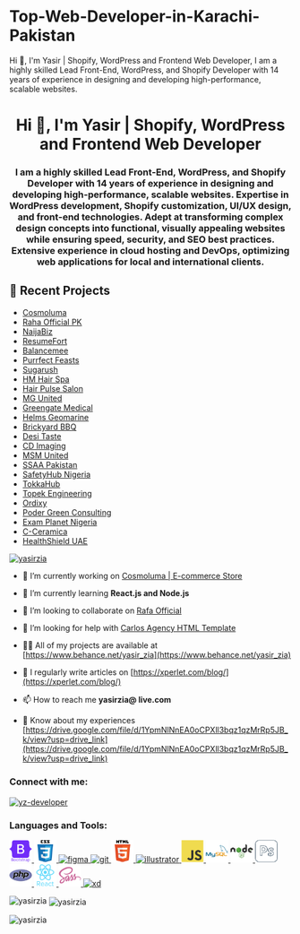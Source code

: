 # Top-Web-Developer-in-Karachi-Pakistan
Hi 👋, I'm Yasir | Shopify, WordPress and Frontend Web Developer, I am a highly skilled Lead Front-End, WordPress, and Shopify Developer with 14 years of experience in designing and developing high-performance, scalable websites.

<h1 align="center">Hi 👋, I'm Yasir | Shopify, WordPress and Frontend Web Developer</h1>
<h3 align="center">I am a highly skilled Lead Front-End, WordPress, and Shopify Developer with 14 years of experience in designing and developing high-performance, scalable websites. Expertise in WordPress development, Shopify customization, UI/UX design, and front-end technologies. Adept at transforming complex design concepts into functional, visually appealing websites while ensuring speed, security, and SEO best practices. Extensive experience in cloud hosting and DevOps, optimizing web applications for local and international clients.</h3> 

<h2>🚀 Recent Projects</h2>
<ul>
  <li><a href="https://cosmoluma.com/" target="_blank">Cosmoluma</a></li>
  <li><a href="https://rahaofficial.pk/" target="_blank">Raha Official PK</a></li>
  <li><a href="https://naijabiz.ca/" target="_blank">NaijaBiz</a></li>
  <li><a href="https://resumefort.com/" target="_blank">ResumeFort</a></li>
  <li><a href="https://balancemee.com/" target="_blank">Balancemee</a></li>
  <li><a href="https://purrfectfeasts.com/" target="_blank">Purrfect Feasts</a></li>
  <li><a href="https://sugarush.ca/" target="_blank">Sugarush</a></li>
  <li><a href="https://hmhairspa.com/" target="_blank">HM Hair Spa</a></li>
  <li><a href="https://hairpulsesalon.ca/" target="_blank">Hair Pulse Salon</a></li>
  <li><a href="http://mgunited.ca/" target="_blank">MG United</a></li>
  <li><a href="https://greengatemedical.ca/" target="_blank">Greengate Medical</a></li>
  <li><a href="https://helmsgeomarine.com/" target="_blank">Helms Geomarine</a></li>
  <li><a href="https://www.brickyardbbq.ca/" target="_blank">Brickyard BBQ</a></li>
  <li><a href="http://desitaste.ca/" target="_blank">Desi Taste</a></li>
  <li><a href="https://cdimaging.ca/" target="_blank">CD Imaging</a></li>
  <li><a href="http://www.msmunited.ca/" target="_blank">MSM United</a></li>
  <li><a href="http://ssaa.com.pk/" target="_blank">SSAA Pakistan</a></li>
  <li><a href="https://safetyhub.com.ng/" target="_blank">SafetyHub Nigeria</a></li>
  <li><a href="https://tokkahub.com/" target="_blank">TokkaHub</a></li>
  <li><a href="http://topekengineering.com/" target="_blank">Topek Engineering</a></li>
  <li><a href="https://ordixy.com/" target="_blank">Ordixy</a></li>
  <li><a href="https://podergreenconsulting.com/" target="_blank">Poder Green Consulting</a></li>
  <li><a href="https://examplanetnigeria.com/" target="_blank">Exam Planet Nigeria</a></li>
  <li><a href="https://www.c-ceramica.com/" target="_blank">C-Ceramica</a></li>
  <li><a href="https://healthshield.ae/" target="_blank">HealthShield UAE</a></li>
</ul>


<p align="left"> <a href="https://github.com/ryo-ma/github-profile-trophy"><img src="https://github-profile-trophy.vercel.app/?username=yasirzia" alt="yasirzia" /></a> </p>

- 🔭 I’m currently working on [Cosmoluma | E-commerce Store](https://cosmoluma.com/)

- 🌱 I’m currently learning **React.js and Node.js**

- 👯 I’m looking to collaborate on [Rafa Official](https://rahaofficial.pk/)

- 🤝 I’m looking for help with [Carlos Agency HTML Template](https://preview.themeforest.net/item/carlos-creative-agency-template/full_screen_preview/20092007?_ga=2.177193573.1708709454.1744439286-511049903.1725134739&_gac=1.12652101.1743691124.CjwKCAjw47i_BhBTEiwAaJfPpuJAQpx6m0VBSZ8QzD9bneernYmeylNdsRn4lhpG0IoP-qPGs_1RyRoCZVQQAvD_BwE)

- 👨‍💻 All of my projects are available at [https://www.behance.net/yasir_zia](https://www.behance.net/yasir_zia)

- 📝 I regularly write articles on [https://xperlet.com/blog/](https://xperlet.com/blog/)

- 📫 How to reach me **yasirzia@ live.com**

- 📄 Know about my experiences [https://drive.google.com/file/d/1YpmNlNnEA0oCPXll3bqz1qzMrRp5JB_k/view?usp=drive_link](https://drive.google.com/file/d/1YpmNlNnEA0oCPXll3bqz1qzMrRp5JB_k/view?usp=drive_link)

<h3 align="left">Connect with me:</h3>
<p align="left">
<a href="https://linkedin.com/in/yz-developer" target="blank"><img align="center" src="https://raw.githubusercontent.com/rahuldkjain/github-profile-readme-generator/master/src/images/icons/Social/linked-in-alt.svg" alt="yz-developer" height="30" width="40" /></a>
</p>

<h3 align="left">Languages and Tools:</h3>
<p align="left"> <a href="https://getbootstrap.com" target="_blank" rel="noreferrer"> <img src="https://raw.githubusercontent.com/devicons/devicon/master/icons/bootstrap/bootstrap-plain-wordmark.svg" alt="bootstrap" width="40" height="40"/> </a> <a href="https://www.w3schools.com/css/" target="_blank" rel="noreferrer"> <img src="https://raw.githubusercontent.com/devicons/devicon/master/icons/css3/css3-original-wordmark.svg" alt="css3" width="40" height="40"/> </a> <a href="https://www.figma.com/" target="_blank" rel="noreferrer"> <img src="https://www.vectorlogo.zone/logos/figma/figma-icon.svg" alt="figma" width="40" height="40"/> </a> <a href="https://git-scm.com/" target="_blank" rel="noreferrer"> <img src="https://www.vectorlogo.zone/logos/git-scm/git-scm-icon.svg" alt="git" width="40" height="40"/> </a> <a href="https://www.w3.org/html/" target="_blank" rel="noreferrer"> <img src="https://raw.githubusercontent.com/devicons/devicon/master/icons/html5/html5-original-wordmark.svg" alt="html5" width="40" height="40"/> </a> <a href="https://www.adobe.com/in/products/illustrator.html" target="_blank" rel="noreferrer"> <img src="https://www.vectorlogo.zone/logos/adobe_illustrator/adobe_illustrator-icon.svg" alt="illustrator" width="40" height="40"/> </a> <a href="https://developer.mozilla.org/en-US/docs/Web/JavaScript" target="_blank" rel="noreferrer"> <img src="https://raw.githubusercontent.com/devicons/devicon/master/icons/javascript/javascript-original.svg" alt="javascript" width="40" height="40"/> </a> <a href="https://www.mysql.com/" target="_blank" rel="noreferrer"> <img src="https://raw.githubusercontent.com/devicons/devicon/master/icons/mysql/mysql-original-wordmark.svg" alt="mysql" width="40" height="40"/> </a> <a href="https://nodejs.org" target="_blank" rel="noreferrer"> <img src="https://raw.githubusercontent.com/devicons/devicon/master/icons/nodejs/nodejs-original-wordmark.svg" alt="nodejs" width="40" height="40"/> </a> <a href="https://www.photoshop.com/en" target="_blank" rel="noreferrer"> <img src="https://raw.githubusercontent.com/devicons/devicon/master/icons/photoshop/photoshop-line.svg" alt="photoshop" width="40" height="40"/> </a> <a href="https://www.php.net" target="_blank" rel="noreferrer"> <img src="https://raw.githubusercontent.com/devicons/devicon/master/icons/php/php-original.svg" alt="php" width="40" height="40"/> </a> <a href="https://reactjs.org/" target="_blank" rel="noreferrer"> <img src="https://raw.githubusercontent.com/devicons/devicon/master/icons/react/react-original-wordmark.svg" alt="react" width="40" height="40"/> </a> <a href="https://sass-lang.com" target="_blank" rel="noreferrer"> <img src="https://raw.githubusercontent.com/devicons/devicon/master/icons/sass/sass-original.svg" alt="sass" width="40" height="40"/> </a> <a href="https://www.adobe.com/products/xd.html" target="_blank" rel="noreferrer"> <img src="https://cdn.worldvectorlogo.com/logos/adobe-xd.svg" alt="xd" width="40" height="40"/> </a> </p>

<p><img align="left" src="https://github-readme-stats.vercel.app/api/top-langs?username=yasirzia&show_icons=true&locale=en&layout=compact" alt="yasirzia" /></p>

<p>&nbsp;<img align="center" src="https://github-readme-stats.vercel.app/api?username=yasirzia&show_icons=true&locale=en" alt="yasirzia" /></p>

<p><img align="center" src="https://github-readme-streak-stats.herokuapp.com/?user=yasirzia&" alt="yasirzia" /></p>
